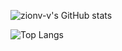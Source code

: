 ![zionv-v's GitHub stats](https://github-readme-stats.vercel.app/api?username=zionv-v&count_private=true)

![Top Langs](https://github-readme-stats.vercel.app/api/top-langs/?username=anuraghazra&layout=compact)

<!--
**zionv-v/zionv-v** is a ✨ _special_ ✨ repository because its `README.md` (this file) appears on your GitHub profile.

Here are some ideas to get you started:

- 🔭 I’m currently working on ...
- 🌱 I’m currently learning ...
- 👯 I’m looking to collaborate on ...
- 🤔 I’m looking for help with ...
- 💬 Ask me about ...
- 📫 How to reach me: ...
- 😄 Pronouns: ...
- ⚡ Fun fact: ...
-->
